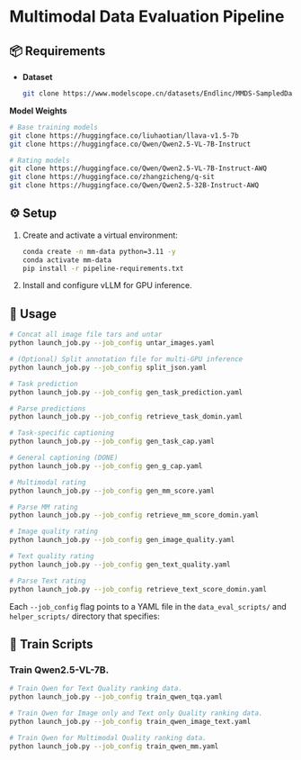 # Multimodal Data Evaluation Pipeline

## 📦 Requirements

- **Dataset**  
  ```bash
  git clone https://www.modelscope.cn/datasets/Endlinc/MMDS-SampledDataPool.git
  ```

**Model Weights**

  ```bash
  # Base training models
  git clone https://huggingface.co/liuhaotian/llava-v1.5-7b
  git clone https://huggingface.co/Qwen/Qwen2.5-VL-7B-Instruct

  # Rating models
  git clone https://huggingface.co/Qwen/Qwen2.5-VL-7B-Instruct-AWQ
  git clone https://huggingface.co/zhangzicheng/q-sit
  git clone https://huggingface.co/Qwen/Qwen2.5-32B-Instruct-AWQ
  ```

## ⚙️ Setup

1. Create and activate a virtual environment:

   ```bash
   conda create -n mm-data python=3.11 -y
   conda activate mm-data
   pip install -r pipeline-requirements.txt
   ```
2. Install and configure vLLM for GPU inference.

## 🚀 Usage

```bash
# Concat all image file tars and untar
python launch_job.py --job_config untar_images.yaml

# (Optional) Split annotation file for multi-GPU inference
python launch_job.py --job_config split_json.yaml

# Task prediction
python launch_job.py --job_config gen_task_prediction.yaml

# Parse predictions
python launch_job.py --job_config retrieve_task_domin.yaml

# Task-specific captioning
python launch_job.py --job_config gen_task_cap.yaml

# General captioning (DONE)
python launch_job.py --job_config gen_g_cap.yaml

# Multimodal rating
python launch_job.py --job_config gen_mm_score.yaml

# Parse MM rating
python launch_job.py --job_config retrieve_mm_score_domin.yaml

# Image quality rating
python launch_job.py --job_config gen_image_quality.yaml

# Text quality rating
python launch_job.py --job_config gen_text_quality.yaml

# Parse Text rating
python launch_job.py --job_config retrieve_text_score_domin.yaml
```

Each `--job_config` flag points to a YAML file in the `data_eval_scripts/` and `helper_scripts/` directory that specifies:

## 📄 Train Scripts

### Train Qwen2.5-VL-7B.

```bash
# Train Qwen for Text Quality ranking data.
python launch_job.py --job_config train_qwen_tqa.yaml

# Train Qwen for Image only and Text only Quality ranking data.
python launch_job.py --job_config train_qwen_image_text.yaml

# Train Qwen for Multimodal Quality ranking data.
python launch_job.py --job_config train_qwen_mm.yaml
```
